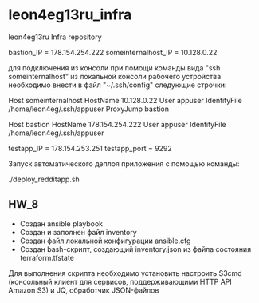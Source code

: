 # leon4eg13ru_infra
leon4eg13ru Infra repository

bastion_IP = 178.154.254.222
someinternalhost_IP = 10.128.0.22

для подключения из консоли при помощи команды вида "ssh someinternalhost" из
локальной консоли рабочего устройства необходимо внести в файл "~/.ssh/config"
следующие строчки:

Host someinternalhost
        HostName 10.128.0.22
        User appuser
        IdentityFile /home/leon4eg/.ssh/appuser
        ProxyJump bastion

Host bastion
        HostName 178.154.254.222
        User appuser
        IdentityFile /home/leon4eg/.ssh/appuser

testapp_IP = 178.154.253.251
testapp_port = 9292

Запуск автоматического деплоя приложения с помощью команды:

./deploy_redditapp.sh

## HW_8

- Создан ansible playbook
- Cоздан и заполнен файл inventory
- Создан файл локальной конфигурации ansible.cfg
- Создан bash-скрипт, создающий inventory.json из файла состояния terraform.tfstate

Для выполнения скрипта необходимо установить настроить S3cmd (консольный клиент для сервисов,
поддерживающими HTTP API Amazon S3) и JQ, обработчик JSON-файлов
